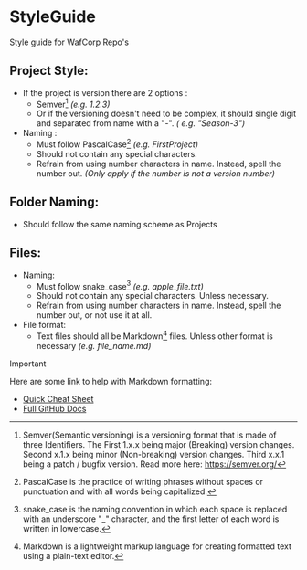 # StyleGuide

Style guide for WafCorp Repo's

## Project Style:

- If the project is version there are 2 options :
    - Semver[^1] *(e.g. 1.2.3)*
    - Or if the versioning doesn't need to be complex, it should single digit and separated from name with a "-". *(
      e.g. "Season-3")*
- Naming :
    - Must follow PascalCase[^2] *(e.g. FirstProject)*
    - Should not contain any special characters.
    - Refrain from using number characters in name. Instead, spell the number out. *(Only apply if the number is not a
      version number)*

## Folder Naming:

- Should follow the same naming scheme as Projects

## Files:

- Naming:
    - Must follow snake_case[^3] *(e.g. apple_file.txt)*
    - Should not contain any special characters. Unless necessary.
    - Refrain from using number characters in name. Instead, spell the number out, or not use it at all.
- File format:
    - Text files should all be Markdown[^4] files. Unless other format is necessary *(e.g. file_name.md)*


> [!IMPORTANT]
> Here are some link to help with Markdown formatting:
> - [Quick Cheat Sheet](https://github.com/im-luka/markdown-cheatsheet/blob/main/README.md)
> - [Full GitHub Docs](https://docs.github.com/en/get-started/writing-on-github/getting-started-with-writing-and-formatting-on-github/basic-writing-and-formatting-syntax)



[^1]: Semver(Semantic versioning) is a versioning format that is made of three Identifiers. 
The First 1.x.x being major (Breaking) version changes.
Second x.1.x being minor (Non-breaking) version changes.
Third x.x.1 being a patch / bugfix version. Read more here: https://semver.org/
[^2]: PascalCase is the practice of writing phrases without spaces or punctuation and with all words being capitalized.
[^3]: snake_case is the naming convention in which each space is replaced with an underscore "_" character, and the first letter of each word is written in lowercase.
[^4]: Markdown is a lightweight markup language for creating formatted text using a plain-text editor.